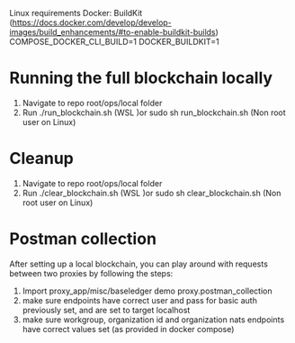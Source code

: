 
Linux requirements Docker: BuildKit (https://docs.docker.com/develop/develop-images/build_enhancements/#to-enable-buildkit-builds)
COMPOSE_DOCKER_CLI_BUILD=1
DOCKER_BUILDKIT=1

# Running the full blockchain locally

1. Navigate to repo root/ops/local folder
2. Run ./run_blockchain.sh (WSL )or sudo sh run_blockchain.sh (Non root user on Linux)

# Cleanup

1. Navigate to repo root/ops/local folder
2. Run ./clear_blockchain.sh (WSL )or sudo sh clear_blockchain.sh (Non root user on Linux)

# Postman collection

After setting up a local blockchain, you can play around with requests between two proxies by following the steps:

1. Import proxy_app/misc/baseledger demo proxy.postman_collection
2. make sure endpoints have correct user and pass for basic auth previously set, and are set to target localhost
3. make sure workgroup, organization id and organization nats endpoints have correct values set (as provided in docker compose)